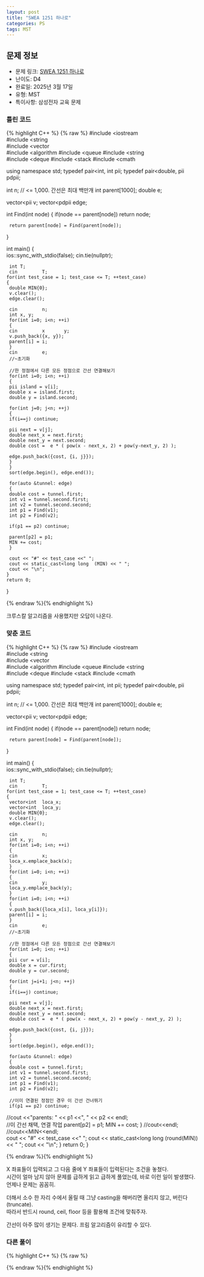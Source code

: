 ```yaml
---
layout: post
title: "SWEA 1251 하나로"
categories: PS
tags: MST
---
```


## 문제 정보
- 문제 링크: [SWEA 1251 하나로](https://swexpertacademy.com/main/code/problem/problemDetail.do?contestProbId=AV15StKqAQkCFAYD)
- 난이도: <span style="color:#000000">D4</span>
- 완료일: 2025년 3월 17일
- 유형: MST
- 특이사항: 삼성전자 교육 문제

### 틀린 코드

{% highlight C++ %} {% raw %}
#include <iostream	
#include <string	
#include <vector	
#include <algorithm	
#include <queue	
#include <string	
#include <deque	
#include <stack	
#include <cmath	

using namespace std;
typedef pair<int, int	 pii;
typedef pair<double, pii	 pdpii;

int n; // <= 1,000. 간선은 최대 백만개
int parent[1000];
double e;

vector<pii	 v;
vector<pdpii	 edge;

int Find(int node)
{
	 if(node == parent[node]) return node;

	 return parent[node] = Find(parent[node]);
}

int main()
{   
	 ios::sync_with_stdio(false);
	 cin.tie(nullptr);

	 int T;
	 cin 		 T;
	for(int test_case = 1; test_case <= T; ++test_case)
	{
	 double MIN{0};
	 v.clear();
	 edge.clear();

	 cin 		 n;
	 int x, y;
	 for(int i=0; i<n; ++i)
	 {
	 cin 		 x 		 y;
	 v.push_back({x, y});
	 parent[i] = i;
	 }
	 cin 		 e;
	 //~초기화

	 //한 정점에서 다른 모든 정점으로 간선 연결해보기
	 for(int i=0; i<n; ++i)
	 {
	 pii island = v[i];
	 double x = island.first;
	 double y = island.second;

	 for(int j=0; j<n; ++j)
	 {
	 if(i==j) continue;

	 pii next = v[j];
	 double next_x = next.first;
	 double next_y = next.second;
	 double cost =  e * ( pow(x - next_x, 2) + pow(y-next_y, 2) );

	 edge.push_back({cost, {i, j}});
	 }
	 }
	 sort(edge.begin(), edge.end());

	 for(auto &tunnel: edge)
	 {
	 double cost = tunnel.first;
	 int v1 = tunnel.second.first;
	 int v2 = tunnel.second.second;
	 int p1 = Find(v1);
	 int p2 = Find(v2);
	 
	 if(p1 == p2) continue;
	 
	 parent[p2] = p1;
	 MIN += cost;
	 }

	 cout << "#" << test_case <<" ";
	 cout << static_cast<long long	(MIN) << " ";
	 cout << "\n";
	}
	return 0;
}

{% endraw %}{% endhighlight %}

크루스칼 알고리즘을 사용했지만 오답이 나온다.

### 맞춘 코드

{% highlight C++ %} {% raw %}
#include <iostream	
#include <string	
#include <vector	
#include <algorithm	
#include <queue	
#include <string	
#include <deque	
#include <stack	
#include <cmath	

using namespace std;
typedef pair<int, int	 pii;
typedef pair<double, pii	 pdpii;

int n; // <= 1,000. 간선은 최대 백만개
int parent[1000];
double e;

vector<pii	 v;
vector<pdpii	 edge;

int Find(int node)
{
	 if(node == parent[node]) return node;

	 return parent[node] = Find(parent[node]);
}

int main()
{   
	 ios::sync_with_stdio(false);
	 cin.tie(nullptr);

	 int T;
	 cin 		 T;
	for(int test_case = 1; test_case <= T; ++test_case)
	{
	 vector<int	 loca_x;
	 vector<int	 loca_y;
	 double MIN{0};
	 v.clear();
	 edge.clear();

	 cin 		 n;
	 int x, y;
	 for(int i=0; i<n; ++i)
	 {
	 cin 		 x;
	 loca_x.emplace_back(x);
	 }
	 for(int i=0; i<n; ++i)
	 {
	 cin 		 y;
	 loca_y.emplace_back(y);
	 }
	 for(int i=0; i<n; ++i)
	 {
	 v.push_back({loca_x[i], loca_y[i]});
	 parent[i] = i;
	 }
	 cin 		 e;
	 //~초기화

	 //한 정점에서 다른 모든 정점으로 간선 연결해보기
	 for(int i=0; i<n; ++i)
	 {
	 pii cur = v[i];
	 double x = cur.first;
	 double y = cur.second;

	 for(int j=i+1; j<n; ++j)
	 {
	 if(i==j) continue;

	 pii next = v[j];
	 double next_x = next.first;
	 double next_y = next.second;
	 double cost =  e * ( pow(x - next_x, 2) + pow(y - next_y, 2) );

	 edge.push_back({cost, {i, j}});
	 }
	 }
	 sort(edge.begin(), edge.end());

	 for(auto &tunnel: edge)
	 {
	 double cost = tunnel.first;
	 int v1 = tunnel.second.first;
	 int v2 = tunnel.second.second;
	 int p1 = Find(v1);
	 int p2 = Find(v2);

	 //이미 연결된 정점인 경우 이 간선 건너뛰기
	 if(p1 == p2) continue;

//cout <<"parents: " << p1 <<", " << p2 << endl;            
	 //이 간선 채택, 연결 작업
	 parent[p2] = p1;
	 MIN += cost;
	 }
//cout<<endl;
//cout<<MIN<<endl;        
	 cout << "#" << test_case <<" ";
	 cout << static_cast<long long	(round(MIN)) << " ";
	 cout << "\n";
	}
	return 0;
}

{% endraw %}{% endhighlight %}

X 좌표들이 입력되고 그 다음 줄에 Y 좌표들이 입력된다는 조건을 놓쳤다.  
시간이 얼마 남지 않아 문제를 급하게 읽고 급하게 풀었는데, 바로 이런 일이 발생했다. 언제나 문제는 꼼꼼히.  

더해서 소수 한 자리 수에서 올릴 때 그냥 casting을 해버리면 올리지 않고, 버린다(truncate).  
따라서 반드시 round, ceil, floor 등을 활용해 조건에 맞춰주자.  

간선이 아주 많이 생기는 문제다. 프림 알고리즘이 유리할 수 있다.

### 다른 풀이 

{% highlight C++ %} {% raw %}


{% endraw %}{% endhighlight %}
